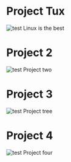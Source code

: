 # Project Tux
![test](https://upload.wikimedia.org/wikipedia/commons/a/af/Tux.png)
Linux is the best

# Project 2
![test](/static/test.jpg)
Project two

# Project 3
![test](/static/test.jpg)
Project tree

# Project 4
![test](/static/test.jpg)
Project four
